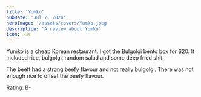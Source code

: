 ```yaml
---
title: 'Yumko'
pubDate: 'Jul 7, 2024'
heroImage: '/assets/covers/Yumko.jpeg'
description: 'A review about Yumko'
icon: 🇰🇷
---
```


Yumko is a cheap Korean restaurant. I got the Bulgolgi bento box for $20. It included rice, bulgolgi, random salad and some deep fried shit.

The beeft had a strong beefy flavour and not really bulgolgi. There was not enough rice to offset the beefy flavour.

Rating: B-
